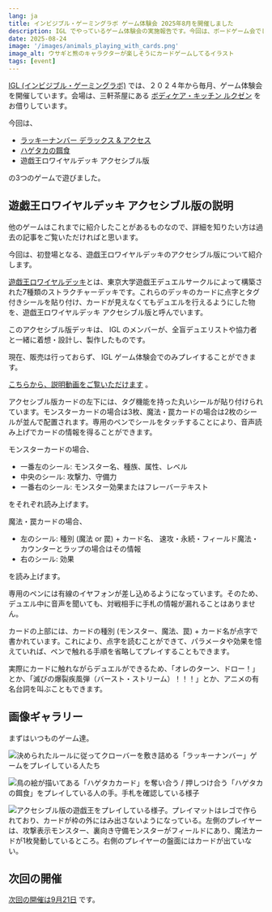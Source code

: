 ```yaml
---
lang: ja
title: インビジブル・ゲーミングラボ ゲーム体験会 2025年8月を開催しました
description: IGL でやっているゲーム体験会の実施報告です。今回は、ボードゲーム会でした。
date: 2025-08-24
image: '/images/animals_playing_with_cards.png'
image_alt: ウサギと熊のキャラクターが楽しそうにカードゲームしてるイラスト
tags: [event]
---
```


[IGL (インビジブル・ゲーミングラボ)](https://x.com/IGL_official_AC) では、２０２４年から毎月、ゲーム体験会を開催しています。会場は、三軒茶屋にある [ボディケア・キッチン ルクゼン](https://luxen.jp/) をお借りしています。

今回は、

- [ラッキーナンバー デラックス & アクセス](https://www.amazon.co.jp/%E6%A0%AA%E5%BC%8F%E4%BC%9A%E7%A4%BE%E3%82%B1%E3%83%B3%E3%83%93%E3%83%AB-4573346505653-%E3%82%B1%E3%83%B3%E3%83%93%E3%83%AB-%E3%83%A9%E3%83%83%E3%82%AD%E3%83%BC%E3%83%8A%E3%83%B3%E3%83%90%E3%83%BC-%E3%83%87%E3%83%A9%E3%83%83%E3%82%AF%E3%82%B9%EF%BC%86%E3%82%A2%E3%82%AF%E3%82%BB%E3%82%B9/dp/B0CWL2DS7W)
- [ハゲタカの餌食](https://www.mobius-games.co.jp/mobiusgames/Hagetaka.html)
- 遊戯王ロワイヤルデッキ アクセシブル版

の3つのゲームで遊びました。

## 遊戯王ロワイヤルデッキ アクセシブル版の説明

他のゲームはこれまでに紹介したことがあるものなので、詳細を知りたい方は過去の記事をご覧いただければと思います。

今回は、初登場となる、遊戯王ロワイヤルデッキのアクセシブル版について紹介します。

[遊戯王ロワイヤルデッキ](https://note.com/todai_yugioh/n/nf319e44e49b7)とは、東京大学遊戯王デュエルサークルによって構築された7種類のストラクチャーデッキです。これらのデッキのカードに点字とタグ付きシールを貼り付け、カードが見えなくてもデュエルを行えるようにした物を、遊戯王ロワイヤルデッキ アクセシブル版と呼んでいます。

このアクセシブル版デッキは、 IGL のメンバーが、全盲デュエリストや協力者と一緒に着想・設計し、製作したものです。

現在、販売は行っておらず、 IGL ゲーム体験会でのみプレイすることができます。

[こちらから、説明動画をご覧いただけます](https://www.youtube.com/watch?v=g3yFx8DclcI) 。

アクセシブル版カードの左下には、タグ機能を持った丸いシールが貼り付けられています。モンスターカードの場合は3枚、魔法・罠カードの場合は2枚のシールが並んで配置されます。専用のペンでシールをタッチすることにより、音声読み上げでカードの情報を得ることができます。

モンスターカードの場合、

- 一番左のシール: モンスター名、種族、属性、レベル
- 中央のシール: 攻撃力、守備力
- 一番右のシール: モンスター効果またはフレーバーテキスト

をそれぞれ読み上げます。

魔法・罠カードの場合、
- 左のシール: 種別 (魔法 or 罠) + カード名、 速攻・永続・フィールド魔法・カウンターとラップの場合はその情報
- 右のシール: 効果

を読み上げます。

専用のペンには有線のイヤフォンが差し込めるようになっています。そのため、デュエル中に音声を聞いても、対戦相手に手札の情報が漏れることはありません。

カードの上部には、カードの種別 (モンスター、魔法、罠) + カード名が点字で書かれています。これにより、点字を読むことができて、パラメータや効果を憶えていれば、ペンで触れる手順を省略してプレイすることもできます。

実際にカードに触れながらデュエルができるため、「オレのターン、ドロー！」とか、「滅びの爆裂疾風弾（バースト・ストリーム）！！！」とか、アニメの有名台詞を叫ぶこともできます。

## 画像ギャラリー

まずはいつものゲーム達。

![決められたルールに従ってクローバーを敷き詰める「ラッキーナンバー」ゲームをプレイしている人たち]({{site.baseurl}}/images/lucky_numbers_202508.jpg#wide)

![鳥の絵が描いてある「ハゲタカカード」を奪い合う / 押しつけ合う「ハゲタカの餌食」をプレイしている人の手。手札を確認している様子]({{site.baseurl}}/images/hagetaka.jpg#wide)

![アクセシブル版の遊戯王をプレイしている様子。プレイマットはレゴで作られており、カードが枠の外にはみ出さないようになっている。左側のプレイヤーは、攻撃表示モンスター、裏向き守備モンスターがフィールドにあり、魔法カードが1枚発動しているところ。右側のプレイヤーの盤面にはカードが出ていない。]({{site.baseurl}}/images/yugioh.jpg#wide)

## 次回の開催

[次回の開催は9月21日](https://note.com/utontsuyu_room/n/n5e8dfaa5d076?sub_rt=share_pw) です。
